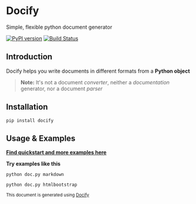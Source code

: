 Docify
====================

Simple, flexible python document generator

 

[![PyPI version](https://img.shields.io/pypi/v/docify.svg)](https://pypi.org/project/docify) [![Build Status](https://travis-ci.org/rapidstack/docify.svg?branch=master)](https://travis-ci.org/rapidstack/docify)

 

Introduction
--------------------

Docify helps you write documents in different formats from a **Python object**

 

> **Note:** It's not a document *converter*, neither a *documentation* generator, nor a document *parser*

 

Installation
--------------------

```
pip install docify
```

 

Usage & Examples
--------------------

**[Find quickstart and more examples here](https://github.com/rapidstack/docify/tree/master/examples)**

 

**Try examples like this**

```
python doc.py markdown

python doc.py htmlbootstrap
```


<sup>This document is generated using [Docify](https://github.com/rapidstack/docify)</sup>


